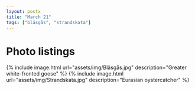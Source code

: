 ```yaml
---
layout: postx
title: "March 21"
tags: ["bläsgås", "strandskata"]
---
```

# Photo listings

{% include image.html url="assets/img/Bläsgås.jpg" description="Greater white-fronted goose" %}
{% include image.html url="assets/img/Strandskata.jpg" description="Eurasian oystercatcher" %}
